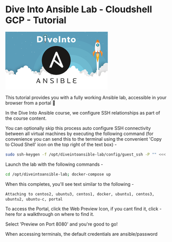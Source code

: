 # Dive Into Ansible Lab - Cloudshell GCP - Tutorial

![DiveInto](Dive-Into-Ansible.png)

This tutorial provides you with a fully working Ansible lab, accessible in your browser from a portal 🚀

In the Dive Into Ansible course, we configure SSH relationships as part of the course content.  

You can optionally skip this process auto configure SSH connectivity between all virtual machines by executing the following command (for convenience you can send this to the terminal using the convenient 'Copy to Cloud Shell' icon on the top right of the text box) - 

```bash
sudo ssh-keygen -f /opt/diveintoansible-lab/config/guest_ssh -P "" <<< y; sudo cp -rf /opt/diveintoansible-lab/config/guest_ssh /opt/diveintoansible-lab/config/root_ssh; sudo cp -rf /opt/diveintoansible-lab/config/guest_ssh.pub /opt/diveintoansible-lab/config/root_ssh.pub 
```

Launch the lab with the following commands -

```bash
cd /opt/diveintoansible-lab; docker-compose up
```

When this completes, you'll see text similar to the following -

```terminal
Attaching to centos2, ubuntu3, centos1, docker, ubuntu1, centos3, ubuntu2, ubuntu-c, portal
```

To access the Portal, click the Web Preview Icon, if you cant find it, click - <walkthrough-web-preview-icon>here</walkthrough-web-preview-icon> for a walkthrough on where to find it.  

Select 'Preview on Port 8080' and you're good to go!  

When accessing terminals, the default credentials are ansible/password
